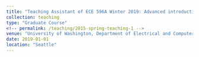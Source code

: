 ```yaml
---
title: "Teaching Assistant of ECE 596A Winter 2019: Advanced introduction to machine learning"
collection: teaching
type: "Graduate Course"
<!-- permalink: /teaching/2015-spring-teaching-1 -->
venue: "University of Washington, Department of Electrical and Computer Engineering"
date: 2019-01-01
location: "Seattle"
---
```

